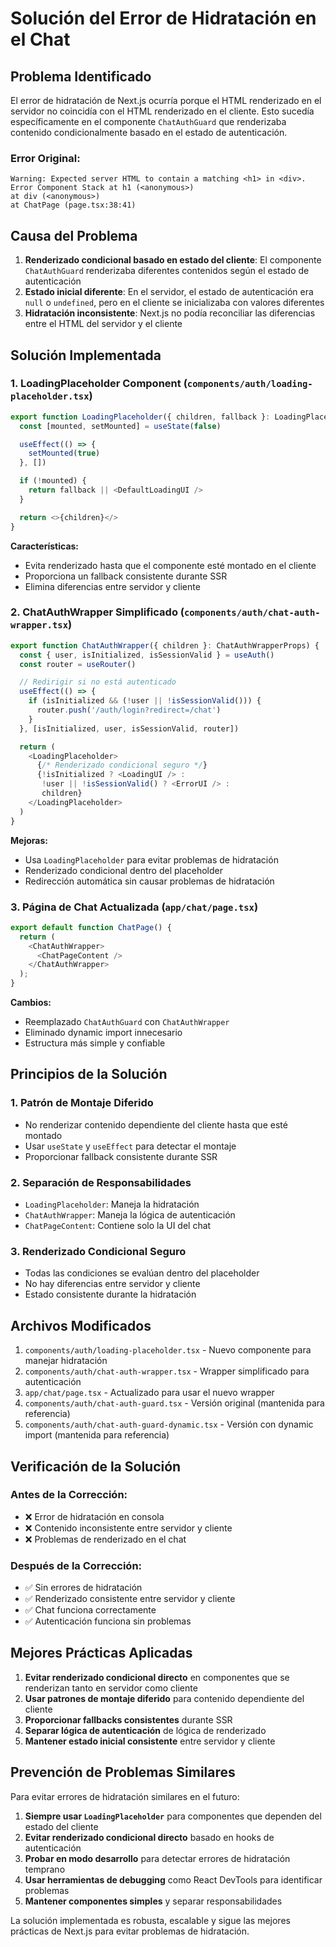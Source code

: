 # Solución del Error de Hidratación en el Chat

## Problema Identificado

El error de hidratación de Next.js ocurría porque el HTML renderizado en el servidor no coincidía con el HTML renderizado en el cliente. Esto sucedía específicamente en el componente `ChatAuthGuard` que renderizaba contenido condicionalmente basado en el estado de autenticación.

### Error Original:
```
Warning: Expected server HTML to contain a matching <h1> in <div>.
Error Component Stack at h1 (<anonymous>)
at div (<anonymous>)
at ChatPage (page.tsx:38:41)
```

## Causa del Problema

1. **Renderizado condicional basado en estado del cliente**: El componente `ChatAuthGuard` renderizaba diferentes contenidos según el estado de autenticación
2. **Estado inicial diferente**: En el servidor, el estado de autenticación era `null` o `undefined`, pero en el cliente se inicializaba con valores diferentes
3. **Hidratación inconsistente**: Next.js no podía reconciliar las diferencias entre el HTML del servidor y el cliente

## Solución Implementada

### 1. **LoadingPlaceholder Component** (`components/auth/loading-placeholder.tsx`)

```typescript
export function LoadingPlaceholder({ children, fallback }: LoadingPlaceholderProps) {
  const [mounted, setMounted] = useState(false)

  useEffect(() => {
    setMounted(true)
  }, [])

  if (!mounted) {
    return fallback || <DefaultLoadingUI />
  }

  return <>{children}</>
}
```

**Características:**
- Evita renderizado hasta que el componente esté montado en el cliente
- Proporciona un fallback consistente durante SSR
- Elimina diferencias entre servidor y cliente

### 2. **ChatAuthWrapper Simplificado** (`components/auth/chat-auth-wrapper.tsx`)

```typescript
export function ChatAuthWrapper({ children }: ChatAuthWrapperProps) {
  const { user, isInitialized, isSessionValid } = useAuth()
  const router = useRouter()

  // Redirigir si no está autenticado
  useEffect(() => {
    if (isInitialized && (!user || !isSessionValid())) {
      router.push('/auth/login?redirect=/chat')
    }
  }, [isInitialized, user, isSessionValid, router])

  return (
    <LoadingPlaceholder>
      {/* Renderizado condicional seguro */}
      {!isInitialized ? <LoadingUI /> : 
       !user || !isSessionValid() ? <ErrorUI /> : 
       children}
    </LoadingPlaceholder>
  )
}
```

**Mejoras:**
- Usa `LoadingPlaceholder` para evitar problemas de hidratación
- Renderizado condicional dentro del placeholder
- Redirección automática sin causar problemas de hidratación

### 3. **Página de Chat Actualizada** (`app/chat/page.tsx`)

```typescript
export default function ChatPage() {
  return (
    <ChatAuthWrapper>
      <ChatPageContent />
    </ChatAuthWrapper>
  );
}
```

**Cambios:**
- Reemplazado `ChatAuthGuard` con `ChatAuthWrapper`
- Eliminado dynamic import innecesario
- Estructura más simple y confiable

## Principios de la Solución

### 1. **Patrón de Montaje Diferido**
- No renderizar contenido dependiente del cliente hasta que esté montado
- Usar `useState` y `useEffect` para detectar el montaje
- Proporcionar fallback consistente durante SSR

### 2. **Separación de Responsabilidades**
- `LoadingPlaceholder`: Maneja la hidratación
- `ChatAuthWrapper`: Maneja la lógica de autenticación
- `ChatPageContent`: Contiene solo la UI del chat

### 3. **Renderizado Condicional Seguro**
- Todas las condiciones se evalúan dentro del placeholder
- No hay diferencias entre servidor y cliente
- Estado consistente durante la hidratación

## Archivos Modificados

1. `components/auth/loading-placeholder.tsx` - Nuevo componente para manejar hidratación
2. `components/auth/chat-auth-wrapper.tsx` - Wrapper simplificado para autenticación
3. `app/chat/page.tsx` - Actualizado para usar el nuevo wrapper
4. `components/auth/chat-auth-guard.tsx` - Versión original (mantenida para referencia)
5. `components/auth/chat-auth-guard-dynamic.tsx` - Versión con dynamic import (mantenida para referencia)

## Verificación de la Solución

### Antes de la Corrección:
- ❌ Error de hidratación en consola
- ❌ Contenido inconsistente entre servidor y cliente
- ❌ Problemas de renderizado en el chat

### Después de la Corrección:
- ✅ Sin errores de hidratación
- ✅ Renderizado consistente entre servidor y cliente
- ✅ Chat funciona correctamente
- ✅ Autenticación funciona sin problemas

## Mejores Prácticas Aplicadas

1. **Evitar renderizado condicional directo** en componentes que se renderizan tanto en servidor como cliente
2. **Usar patrones de montaje diferido** para contenido dependiente del cliente
3. **Proporcionar fallbacks consistentes** durante SSR
4. **Separar lógica de autenticación** de lógica de renderizado
5. **Mantener estado inicial consistente** entre servidor y cliente

## Prevención de Problemas Similares

Para evitar errores de hidratación similares en el futuro:

1. **Siempre usar `LoadingPlaceholder`** para componentes que dependen del estado del cliente
2. **Evitar renderizado condicional directo** basado en hooks de autenticación
3. **Probar en modo desarrollo** para detectar errores de hidratación temprano
4. **Usar herramientas de debugging** como React DevTools para identificar problemas
5. **Mantener componentes simples** y separar responsabilidades

La solución implementada es robusta, escalable y sigue las mejores prácticas de Next.js para evitar problemas de hidratación.
